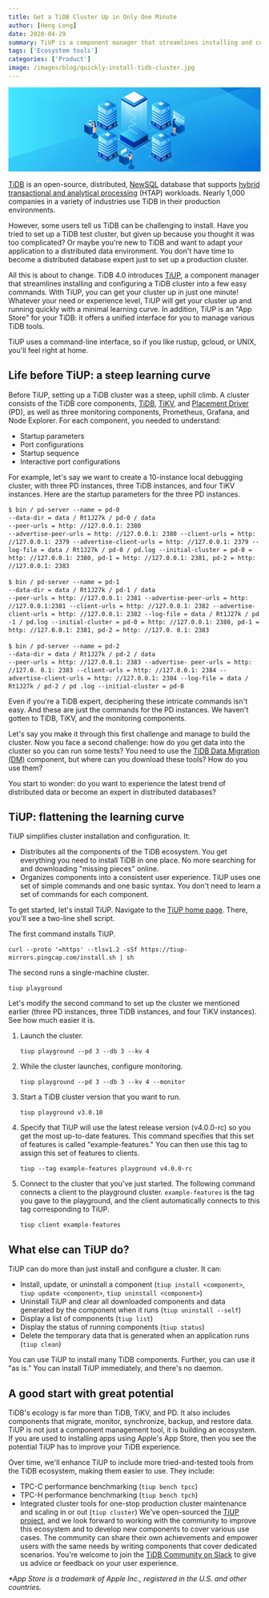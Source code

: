 ```yaml
---
title: Get a TiDB Cluster Up in Only One Minute
author: [Heng Long]
date: 2020-04-29
summary: TiUP is a component manager that streamlines installing and configuring a TiDB cluster into a few easy commands. It helps get your cluster up and running quickly with a minimal learning curve.
tags: ['Ecosystem tools']
categories: ['Product']
image: /images/blog/quickly-install-tidb-cluster.jpg
---
```


![Quickly install a TiDB cluster](media/quickly-install-tidb-cluster.jpg)

[TiDB](https://pingcap.com/docs/stable/) is an open-source, distributed, [NewSQL](https://en.wikipedia.org/wiki/NewSQL) database that supports [hybrid transactional and analytical processing](https://en.wikipedia.org/wiki/HTAP) (HTAP) workloads. Nearly 1,000 companies in a variety of industries use TiDB in their production environments.

However, some users tell us TiDB can be challenging to install. Have you tried to set up a TiDB test cluster, but given up because you thought it was too complicated? Or maybe you're new to TiDB and want to adapt your application to a distributed data environment. You don't have time to become a distributed database expert just to set up a production cluster.

All this is about to change. TiDB 4.0 introduces [TiUP](https://pingcap.com/docs/stable/how-to/deploy/orchestrated/tiup/), a component manager that streamlines installing and configuring a TiDB cluster into a few easy commands. With TiUP, you can get your cluster up in just one minute! Whatever your need or experience level, TiUP will get your cluster up and running quickly with a minimal learning curve. In addition, TiUP is an "App Store" for your TiDB: it offers a unified interface for you to manage various TiDB tools.

TiUP uses a command-line interface, so if you like rustup, gcloud, or UNIX, you'll feel right at home.

## Life before TiUP: a steep learning curve

Before TiUP, setting up a TiDB cluster was a steep, uphill climb. A cluster consists of the TiDB core components, [TiDB](https://pingcap.com/docs/stable/architecture/#tidb-server), [TiKV](https://pingcap.com/docs/stable/architecture/#tikv-server), and [Placement Driver](https://pingcap.com/docs/stable/architecture/#placement-driver-server) (PD), as well as three monitoring components, Prometheus, Grafana, and Node Explorer. For each component, you needed to understand:

* Startup parameters
* Port configurations
* Startup sequence
* Interactive port configurations

For example, let's say we want to create a 10-instance local debugging cluster, with three PD instances, three TiDB instances, and four TiKV instances. Here are the startup parameters for the three PD instances.

```shell
$ bin / pd-server --name = pd-0
--data-dir = data / Rt1J27k / pd-0 / data
--peer-urls = http: //127.0.0.1: 2380
--advertise-peer-urls = http: //127.0.0.1: 2380 --client-urls = http: //127.0.0.1: 2379 --advertise-client-urls = http: //127.0.0.1: 2379 --log-file = data / Rt1J27k / pd-0 / pd.log --initial-cluster = pd-0 = http: //127.0.0.1: 2380, pd-1 = http: //127.0.0.1: 2381, pd-2 = http: //127.0.0.1: 2383

$ bin / pd-server --name = pd-1
--data-dir = data / Rt1J27k / pd-1 / data
--peer-urls = http: //127.0.0.1: 2381 --advertise-peer-urls = http: //127.0.0.1:2381 --client-urls = http: //127.0.0.1: 2382 --advertise-client-urls = http: //127.0.0.1: 2382 --log-file = data / Rt1J27k / pd -1 / pd.log --initial-cluster = pd-0 = http: //127.0.0.1: 2380, pd-1 = http: //127.0.0.1: 2381, pd-2 = http: //127.0. 0.1: 2383

$ bin / pd-server --name = pd-2
--data-dir = data / Rt1J27k / pd-2 / data
--peer-urls = http: //127.0.0.1: 2383 --advertise- peer-urls = http: //127.0. 0.1: 2383 --client-urls = http: //127.0.0.1: 2384 --advertise-client-urls = http: //127.0.0.1: 2384 --log-file = data / Rt1J27k / pd-2 / pd .log --initial-cluster = pd-0
```

Even if you're a TiDB expert, deciphering these intricate commands isn't easy. And these are just the commands for the PD instances. We haven't gotten to TiDB, TiKV, and the monitoring components.

Let's say you make it through this first challenge and manage to build the cluster. Now you face a second challenge: how do you get data into the cluster so you can run some tests? You need to use the [TiDB Data Migration (DM)](https://github.com/pingcap/dm) component, but where can you download these tools? How do you use them?

You start to wonder: do you want to experience the latest trend of distributed data or become an expert in distributed databases?

## TiUP: flattening the learning curve

TiUP simplifies cluster installation and configuration. It:

* Distributes all the components of the TiDB ecosystem. You get everything you need to install TiDB in one place. No more searching for and downloading "missing pieces" online.
* Organizes components into a consistent user experience. TiUP uses one set of simple commands and one basic syntax. You don't need to learn a set of commands for each component.

To get started, let's install TiUP. Navigate to the [TiUP home page](https://tiup.io/). There, you'll see a two-line shell script.

The first command installs TiUP.

```shell
curl --proto '=https' --tlsv1.2 -sSf https://tiup-mirrors.pingcap.com/install.sh | sh
```

The second runs a single-machine cluster.

```shell
tiup playground
```

Let's modify the second command to set up the cluster we mentioned earlier (three PD instances, three TiDB instances, and four TiKV instances). See how much easier it is.

1. Launch the cluster.

    ```shell
    tiup playground --pd 3 --db 3 --kv 4
    ```

2. While the cluster launches, configure monitoring.

    ```shell
    tiup playground --pd 3 --db 3 --kv 4 --monitor
    ```

3. Start a TiDB cluster version that you want to run.

    ```shell
    tiup playground v3.0.10
    ```

4. Specify that TiUP will use the latest release version (v4.0.0-rc) so you get the most up-to-date features. This command specifies that this set of features is called "example-features." You can then use this tag to assign this set of features to clients.

    ```shell
    tiup --tag example-features playground v4.0.0-rc
    ```

5. Connect to the cluster that you've just started. The following command connects a client to the playground cluster. `example-features` is the tag you gave to the playground, and the client automatically connects to this tag corresponding to TiUP.

    ```shell
    tiup client example-features
    ```

## What else can TiUP do?

TiUP can do more than just install and configure a cluster. It can:

* Install, update, or uninstall a component (`tiup install <component>`, `tiup update <component>`, `tiup uninstall <component>`)
* Uninstall TiUP and clear all downloaded components and data generated by the component when it runs (`tiup uninstall --self`)
* Display a list of components (`tiup list`)
* Display the status of running components (`tiup status`)
* Delete the temporary data that is generated when an application runs (`tiup clean`)

You can use TiUP to install many TiDB components. Further, you can use it "as is." You can install TiUP immediately, and there's no daemon.

## A good start with great potential

TiDB's ecology is far more than TiDB, TiKV, and PD. It also includes components that migrate, monitor, synchronize, backup, and restore data. TiUP is not just a component management tool, it is building an ecosystem. If you are used to installing apps using Apple's App Store, then you see the potential TiUP has to improve your TiDB experience.

Over time, we'll enhance TiUP to include more tried-and-tested tools from the TiDB ecosystem, making them easier to use. They include:

* TPC-C performance benchmarking (`tiup bench tpcc`)
* TPC-H performance benchmarking (`tiup bench tpch`)
* Integrated cluster tools for one-stop production cluster maintenance and scaling in or out (`tiup cluster`)
We've open-sourced the [TiUP project](https://github.com/pingcap-incubator/tiup), and we look forward to working with the community to improve this ecosystem and to develop new components to cover various use cases. The community can share their own achievements and empower users with the same needs by writing components that cover dedicated scenarios. You're welcome to join the [TiDB Community on Slack](http://suo.im/5BmPAe) to give us advice or feedback on your user experience.

_*App Store is a trademark of Apple Inc., registered in the U.S. and other countries._
